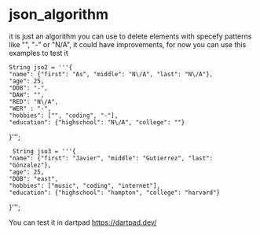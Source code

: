 # json_algorithm


it is just an algorithm you can use to delete elements with specefy patterns like
"", "-" or "N/A", it could have improvements, for now you can use this examples to test it

    String jso2 = '''{
    "name": {"first": "As", "middle": "N\/A", "last": "N\/A"},
    "age": 25,
    "DOB": "-",
    "DAW": "",
    "RED": "N\/A",
    "WER" : "-",
    "hobbies": ["", "coding", "-"],
    "education": {"highschool": "N\/A", "college": ""}
  }''';

     String jso3 = '''{
    "name": {"first": "Javier", "middle": "Gutierrez", "last": "Gónzalez"},
    "age": 25,
    "DOB": "east",
    "hobbies": ["music", "coding", "internet"],
    "education": {"highschool": "hampton", "college": "harvard"}
  }''';


  You can test it in dartpad https://dartpad.dev/
